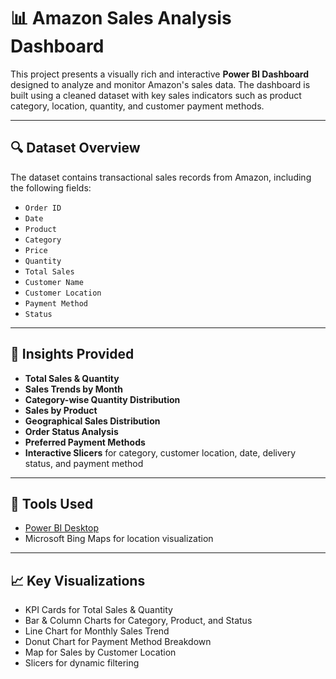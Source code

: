 # 📊 Amazon Sales Analysis Dashboard

This project presents a visually rich and interactive **Power BI Dashboard** designed to analyze and monitor Amazon's sales data. The dashboard is built using a cleaned dataset with key sales indicators such as product category, location, quantity, and customer payment methods.


---

## 🔍 Dataset Overview

The dataset contains transactional sales records from Amazon, including the following fields:

- `Order ID`
- `Date`
- `Product`
- `Category`
- `Price`
- `Quantity`
- `Total Sales`
- `Customer Name`
- `Customer Location`
- `Payment Method`
- `Status`

---

## 🧠 Insights Provided

- **Total Sales & Quantity**
- **Sales Trends by Month**
- **Category-wise Quantity Distribution**
- **Sales by Product**
- **Geographical Sales Distribution**
- **Order Status Analysis**
- **Preferred Payment Methods**
- **Interactive Slicers** for category, customer location, date, delivery status, and payment method

---

## 🧰 Tools Used

- [Power BI Desktop](https://powerbi.microsoft.com/)
- Microsoft Bing Maps for location visualization

---

## 📈 Key Visualizations

- KPI Cards for Total Sales & Quantity
- Bar & Column Charts for Category, Product, and Status
- Line Chart for Monthly Sales Trend
- Donut Chart for Payment Method Breakdown
- Map for Sales by Customer Location
- Slicers for dynamic filtering
